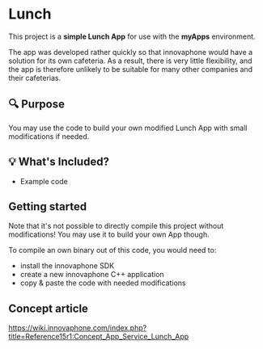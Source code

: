 # Lunch

This project is a **simple Lunch App** for use with the **myApps** environment.

The app was developed rather quickly so that innovaphone would have a solution for its own cafeteria. As a result, there is very little flexibility, and the app is therefore unlikely to be suitable for many other companies and their cafeterias.

## 🔍 Purpose

You may use the code to build your own modified Lunch App with small modifications if needed.

## 💡 What's Included?

- Example code 

## Getting started

Note that it's not possible to directly compile this project without modifications! You may use it to build your own App though.

To compile an own binary out of this code, you would need to:

- install the innovaphone SDK
- create a new innovaphone C++ application
- copy & paste the code with needed modifications 

## Concept article

https://wiki.innovaphone.com/index.php?title=Reference15r1:Concept_App_Service_Lunch_App
